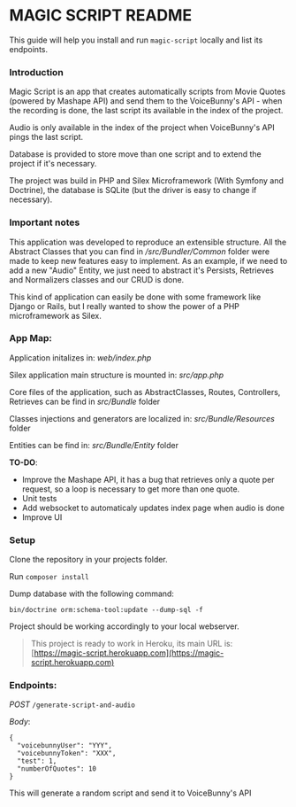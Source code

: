 MAGIC SCRIPT README
======================

This guide will help you install and run `magic-script` locally and list its endpoints.

### Introduction 
Magic Script is an app that creates automatically scripts from Movie Quotes (powered by
Mashape API)
and send them to the VoiceBunny's API - when the recording is done, the last script its 
available in the index of the project.

Audio is only available in the index of the project when VoiceBunny's API pings the last
script.

Database is provided to store move than one script and to extend the project if it's necessary.

The project was build in PHP and Silex Microframework (With Symfony and Doctrine), the database
is SQLite (but the driver is easy to change if necessary).

### Important notes

This application was developed to reproduce an extensible structure. All the Abstract Classes
that you can find in */src/Bundler/Common* folder were made to keep new features easy to implement.
As an example, if we need to add a new "Audio" Entity, we just need to abstract it's Persists,
Retrieves and Normalizers classes and our CRUD is done.

This kind of application can easily be done with some framework like Django or Rails, but I really
wanted to show the power of a PHP microframework as Silex.

### App Map:

Application initalizes in: *web/index.php*

Silex application main structure is mounted in: *src/app.php*

Core files of the application, such as AbstractClasses, Routes, Controllers, Retrieves
can be find in *src/Bundle* folder

Classes injections and generators are localized in: *src/Bundle/Resources* folder

Entities can be find in: *src/Bundle/Entity* folder

**TO-DO**: 
* Improve the Mashape API, it has a bug that retrieves only a quote per request, so a 
loop is necessary to get more than one quote.
* Unit tests
* Add websocket to automaticaly updates index page when audio is done
* Improve UI


### Setup

Clone the repository in your projects folder.

Run `composer install`

Dump database with the following command:

`bin/doctrine orm:schema-tool:update --dump-sql -f`

Project should be working accordingly to your local webserver.

> This project is ready to work in Heroku, its main URL is: [https://magic-script.herokuapp.com](https://magic-script.herokuapp.com)

### Endpoints:

*POST* `/generate-script-and-audio`

*Body*:

```
{
  "voicebunnyUser": "YYY",
  "voicebunnyToken": "XXX",
  "test": 1,
  "numberOfQuotes": 10
}
```

This will generate a random script and send it to VoiceBunny's API
